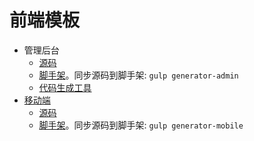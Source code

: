 # 前端模板
* 管理后台
  * [源码](admin)
  * [脚手架](vue-cli-admin)。同步源码到脚手架: `gulp generator-admin`
  * [代码生成工具](https://iamjoel.github.io/admin-fe-generator/src/)
* [移动端](mobile)
  * [源码](mobile)
  * [脚手架](vue-cli-mobile)。同步源码到脚手架: `gulp generator-mobile`